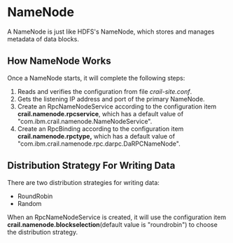# NameNode

A NameNode is just like HDFS's NameNode, which stores and manages metadata of data blocks.

## How NameNode Works

Once a NameNode starts, it will complete the following steps:

1. Reads and verifies the configuration from file _crail-site.conf_.
2. Gets the listening IP address and port of the primary NameNode.
3. Create an RpcNameNodeService according to the configuration item **crail.namenode.rpcservice**, which has a default value of "com.ibm.crail.namenode.NameNodeService".
4. Create an RpcBinding according to the configuration item **crail.namenode.rpctype,** which has a default value of "com.ibm.crail.namenode.rpc.darpc.DaRPCNameNode".

## Distribution Strategy For Writing Data

There are two distribution strategies for writing data:

* RoundRobin
* Random

When an RpcNameNodeService is created, it will use the configuration item **crail.namenode.blockselection**\(default value is "roundrobin"\) to choose the distribution strategy.





